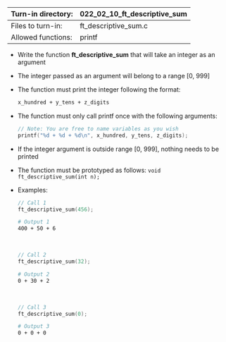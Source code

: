 Turn-in directory: | 022_02_10_ft_descriptive_sum|
-------------|-------------|
Files to turn-in: | ft_descriptive_sum.c |
Allowed functions: | printf

* Write the function **ft_descriptive_sum** that will take an integer as an argument
* The integer passed as an argument will belong to a range [0, 999]
* The function must print the integer following the format:
  ``` Bash
  x_hundred + y_tens + z_digits
  ```
* The function must only call printf once with the following arguments:
  ``` C
  // Note: You are free to name variables as you wish
  printf("%d + %d + %d\n", x_hundred, y_tens, z_digits);
  ```
* If the integer argument is outside range [0, 999], nothing needs to be printed
  
* The function must be prototyped as follows:
 `void  ft_descriptive_sum(int n);`
   
* Examples:
  ``` C
  // Call 1
  ft_descriptive_sum(456);
  ```
  
  ``` Bash
  # Output 1
  400 + 50 + 6
  ```
  
  <br />
  
  ``` C
  // Call 2
  ft_descriptive_sum(32);
  ```
  
  ``` Bash
  # Output 2
  0 + 30 + 2
  ```
  
  <br />
  
  ``` C
  // Call 3
  ft_descriptive_sum(0);
  ```
  
  ``` Bash
  # Output 3
  0 + 0 + 0
  ```
  
  
